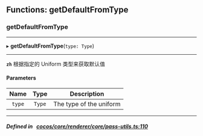 ## Functions: getDefaultFromType

### getDefaultFromType


___
▸ **getDefaultFromType**(`type: Type`)
___



**`zh`** 根据指定的 Uniform 类型来获取默认值



#### Parameters

| Name | Type | Description |
| :------: | :------: | :------: |
| `type` | `Type` | The type of the uniform  |


___


##### Defined in &nbsp;   [cocos/core/renderer/core/pass-utils.ts:110](https://github.com/cocos-creator/engine/blob/c7bf6b8a9/cocos/core/renderer/core/pass-utils.ts#L110)&nbsp;
